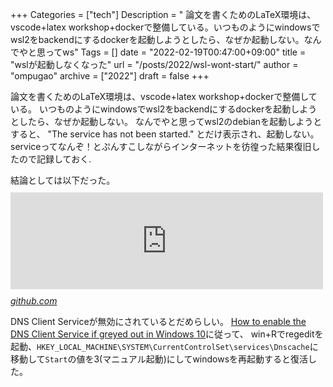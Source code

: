 +++
Categories = ["tech"]
Description = " 論文を書くためのLaTeX環境は、vscode+latex workshop+dockerで整備している。いつものようにwindowsでwsl2をbackendにするdockerを起動しようとしたら、なぜか起動しない。なんでやと思ってws"
Tags = []
date = "2022-02-19T00:47:00+09:00"
title = "wslが起動しなくなった"
url = "/posts/2022/wsl-wont-start/"
author = "ompugao"
archive = ["2022"]
draft = false
+++

<body>
<p>論文を書くためのLaTeX環境は、vscode+latex workshop+dockerで整備している。
いつものようにwindowsでwsl2をbackendにするdockerを起動しようとしたら、なぜか起動しない。
なんでやと思ってwsl2のdebianを起動しようとすると、
"The service has not been started."
とだけ表示され、起動しない。
serviceってなんぞ！とぷんすこしながらインターネットを彷徨った結果復旧したので記録しておく.</p>

<p>結論としては以下だった。
<iframe src="https://hatenablog-parts.com/embed?url=https%3A%2F%2Fgithub.com%2Fmicrosoft%2FWSL%2Fissues%2F6191%23issuecomment-727038515" title="Error installing Ubuntu and Debian - WslRegisterDistribution failed with error: 0x80070426 Error: 0x80070426 The service has not been started. · Issue #6191 · microsoft/WSL" class="embed-card embed-webcard" scrolling="no" frameborder="0" style="display: block; width: 100%; height: 155px; max-width: 500px; margin: 10px 0px;"></iframe><cite class="hatena-citation"><a href="https://github.com/microsoft/WSL/issues/6191#issuecomment-727038515">github.com</a></cite></p>

<p>DNS Client Serviceが無効にされているとだめらしい。
<a href="https://www.thewindowsclub.com/enable-the-dns-client-service-if-greyed-out#:~:text=System%20Configuration%20applet-,Open%20the%20Run%20dialog%20box%20using%20the%20Windows%20key%20%2B%20R,the%20left%20of%20the%20service.">How to enable the DNS Client Service if greyed out in Windows 10</a>に従って、
win+Rでregeditを起動、<code>HKEY_LOCAL_MACHINE\SYSTEM\CurrentControlSet\services\Dnscache</code>に移動して<code>Start</code>の値を3(マニュアル起動)にしてwindowsを再起動すると復活した。</p>
</body>
